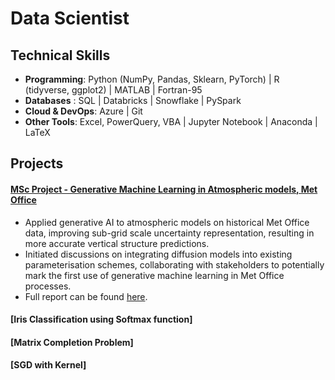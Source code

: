 # **Data Scientist**

## **Technical Skills**
- **Programming**: Python (NumPy, Pandas, Sklearn, PyTorch) \| R (tidyverse, ggplot2) \| MATLAB \| Fortran-95
- **Databases** : SQL \| Databricks \| Snowflake \| PySpark
- **Cloud & DevOps**: Azure \| Git
- **Other Tools**: Excel, PowerQuery, VBA \| Jupyter Notebook \| Anaconda \| LaTeX


## **Projects** 
#### [MSc Project - Generative Machine Learning in Atmospheric models, Met Office](https://github.com/Varsh-t/generative-ml-atmospheric-models/tree/main)
- Applied generative AI to atmospheric models on historical Met Office data, improving sub-grid scale uncertainty representation, resulting in more accurate vertical structure predictions.
- Initiated discussions on integrating diffusion models into existing parameterisation schemes, collaborating with stakeholders to potentially mark the first use of generative machine learning in Met Office processes.
- Full report can be found [here](https://github.com/Varsh-t/generative-ml-atmospheric-models/blob/main/Generative%20ML%20in%20Atmospheric%20Models.pdf).

#### [Iris Classification using Softmax function]

#### [Matrix Completion Problem] 

#### [SGD with Kernel] 
